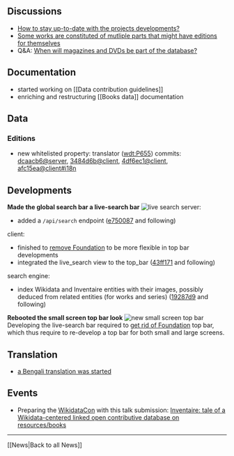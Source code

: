 <!-- LANG:EN, title="July 2017"-->
 
## Discussions

* [How to stay up-to-date with the projects developments?](https://github.com/inventaire/inventaire-client/issues/106)
* [Some works are constituted of mutliple parts that might have editions for themselves](https://github.com/inventaire/inventaire/issues/99)
* Q&A: [When will magazines and DVDs be part of the database?](https://wiki.inventaire.io/wiki/magazines-dvds)
 
## Documentation

* started working on [[Data contribution guidelines]]
* enriching and restructuring [[Books data]] documentation

## Data
### Editions
* new whitelisted property: translator ([wdt:P655](https://www.wikidata.org/wiki/Property:P655))
  commits: [dcaacb6@server](https://github.com/inventaire/inventaire/commit/dcaacb6), [3484d6b@client](https://github.com/inventaire/inventaire-client/commit/3484d6b), [4df6ec1@client](https://github.com/inventaire/inventaire-client/commit/4df6ec1), [afc15ea@client#i18n](https://github.com/inventaire/inventaire-client/commit/afc15ea)

## Developments
**Made the global search bar a live-search bar**
![live search](https://user-images.githubusercontent.com/1596934/28589758-b6233602-717f-11e7-9e85-d4cacde83eda.png)
server:
* added a `/api/search` endpoint ([e750087](https://github.com/inventaire/inventaire/commit/e750087) and following)

client:
* finished to [remove Foundation](https://github.com/inventaire/inventaire-client/issues/87) to be more flexible in top bar developments
* integrated the live_search view to the top_bar ([43ff171](https://github.com/inventaire/inventaire-client/commit/43ff171) and following)

search engine:
* index Wikidata and Inventaire entities with their images, possibly deduced from related entities (for works and series) ([19287d9](https://github.com/inventaire/wikidata-subset-search-engine/commit/19287d9) and following)

**Rebooted the small screen top bar look**
![new small screen top bar](https://user-images.githubusercontent.com/1596934/28586887-828a4812-7175-11e7-9d33-2da2a9ca07c5.png)
Developing the live-search bar required to [get rid of Foundation](https://github.com/inventaire/inventaire-client/issues/87) top bar, which thus require to re-develop a top bar for both small and large screens.

## Translation
* [a Bengali translation was started](https://www.transifex.com/inventaire/inventaire/)

## Events
* Preparing the [WikidataCon](https://www.wikidata.org/wiki/Wikidata:WikidataCon_2017) with this talk submission: [Inventaire: tale of a Wikidata-centered linked open contributive database on resources/books](https://www.wikidata.org/wiki/Wikidata:WikidataCon_2017/Submissions/Inventaire:_tale_of_a_Wikidata-centered_linked_open_contributive_database_on_resources/books)

<hr>
[[News|Back to all News]]